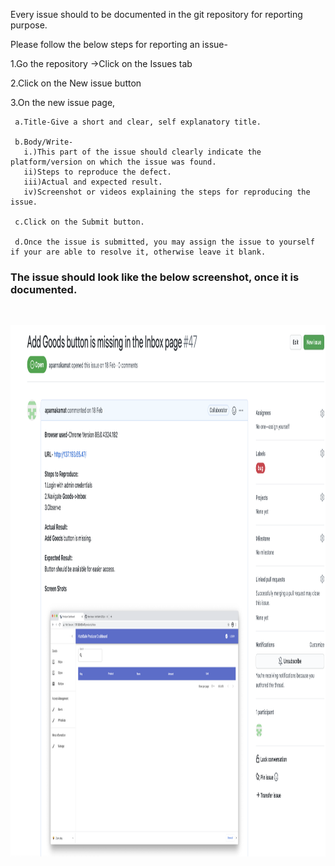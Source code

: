 Every issue should to be documented in the git repository for reporting purpose.

Please follow the below steps for reporting an issue-

   1.Go the repository ->Click on the Issues tab

   2.Click on the New issue button

   3.On the new issue page,
      
     a.Title-Give a short and clear, self explanatory title.

     b.Body/Write- 
       i.)This part of the issue should clearly indicate the platform/version on which the issue was found.
       ii)Steps to reproduce the defect.
       iii)Actual and expected result.
       iv)Screenshot or videos explaining the steps for reproducing the issue.

     c.Click on the Submit button.

     d.Once the issue is submitted, you may assign the issue to yourself if your are able to resolve it, otherwise leave it blank.

     

   ### The issue should look like the below screenshot, once it is documented.
   &nbsp;

   <img src="https://github.com/NutriSafe-DLT/nutrisafe/blob/documentation-cleanup-and-update/assets/images/Issue%20screenshot.png" alt="Issue"
	 title="Issue" width="900" height="850" />

 